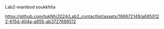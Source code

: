 Lab2-manibod soukkhita


https://github.com/tukNhi2024/Lab2_contactlist/assets/166972149/a6850122-615d-404a-a955-ab3727688512

